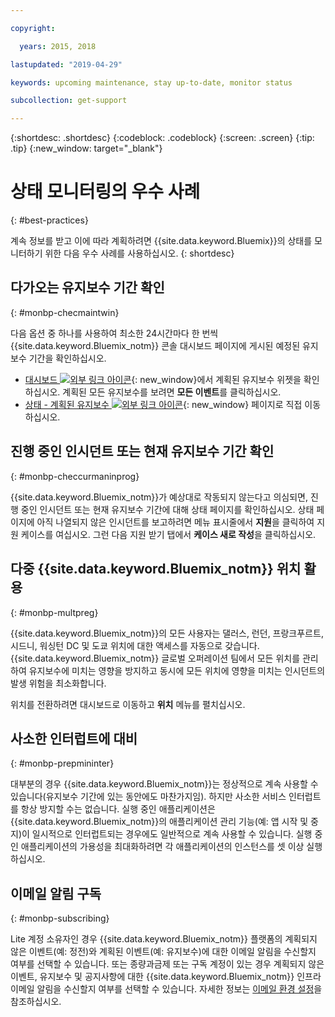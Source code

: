 ```yaml
---

copyright:

  years: 2015, 2018

lastupdated: "2019-04-29"

keywords: upcoming maintenance, stay up-to-date, monitor status

subcollection: get-support

---
```


{:shortdesc: .shortdesc}
{:codeblock: .codeblock}
{:screen: .screen}
{:tip: .tip}
{:new_window: target="_blank"}

# 상태 모니터링의 우수 사례
{: #best-practices}

계속 정보를 받고 이에 따라 계획하려면 {{site.data.keyword.Bluemix}}의 상태를 모니터하기 위한 다음 우수 사례를 사용하십시오.
{: shortdesc}

## 다가오는 유지보수 기간 확인
{: #monbp-checmaintwin}

다음 옵션 중 하나를 사용하여 최소한 24시간마다 한 번씩 {{site.data.keyword.Bluemix_notm}} 콘솔 대시보드 페이지에 게시된 예정된 유지보수 기간을 확인하십시오.
* [대시보드 ![외부 링크 아이콘](../icons/launch-glyph.svg "외부 링크 아이콘")](https://cloud.ibm.com){: new_window}에서 계획된 유지보수 위젯을 확인하십시오. 계획된 모든 유지보수를 보려면 **모든 이벤트**를 클릭하십시오.
* [상태 - 계획된 유지보수 ![외부 링크 아이콘](../icons/launch-glyph.svg "외부 링크 아이콘")](https://cloud.ibm.com/status?selected=maintenance){: new_window} 페이지로 직접 이동하십시오.

## 진행 중인 인시던트 또는 현재 유지보수 기간 확인
{: #monbp-checcurmaninprog}

{{site.data.keyword.Bluemix_notm}}가 예상대로 작동되지 않는다고 의심되면, 진행 중인 인시던트 또는 현재 유지보수 기간에 대해 상태 페이지를 확인하십시오. 상태 페이지에 아직 나열되지 않은 인시던트를 보고하려면 메뉴 표시줄에서 **지원**을 클릭하여 지원 케이스를 여십시오. 그런 다음 지원 받기 탭에서 **케이스 새로 작성**을 클릭하십시오.

## 다중 {{site.data.keyword.Bluemix_notm}} 위치 활용
{: #monbp-multpreg}

{{site.data.keyword.Bluemix_notm}}의 모든 사용자는 댈러스, 런던, 프랑크푸르트, 시드니, 워싱턴 DC 및 도쿄 위치에 대한 액세스를 자동으로 갖습니다. {{site.data.keyword.Bluemix_notm}} 글로벌 오퍼레이션 팀에서 모든 위치를 관리하여 유지보수에 미치는 영향을 방지하고 동시에 모든 위치에 영향을 미치는 인시던트의 발생 위험을 최소화합니다.

위치를 전환하려면 대시보드로 이동하고 **위치** 메뉴를 펼치십시오.

## 사소한 인터럽트에 대비
{: #monbp-prepmininter}

대부분의 경우 {{site.data.keyword.Bluemix_notm}}는 정상적으로 계속 사용할 수 있습니다(유지보수 기간에 있는 동안에도 마찬가지임). 하지만 사소한 서비스 인터럽트를 항상 방지할 수는 없습니다. 실행 중인 애플리케이션은 {{site.data.keyword.Bluemix_notm}}의 애플리케이션 관리 기능(예: 앱 시작 및 중지)이 일시적으로 인터럽트되는 경우에도 일반적으로 계속 사용할 수 있습니다. 실행 중인 애플리케이션의 가용성을 최대화하려면 각 애플리케이션의 인스턴스를 셋 이상 실행하십시오.

## 이메일 알림 구독
{: #monbp-subscribing}

Lite 계정 소유자인 경우 {{site.data.keyword.Bluemix_notm}} 플랫폼의 계획되지 않은 이벤트(예: 정전)와 계획된 이벤트(예: 유지보수)에 대한 이메일 알림을 수신할지 여부를 선택할 수 있습니다. 또는 종량과금제 또는 구독 계정이 있는 경우 계획되지 않은 이벤트, 유지보수 및 공지사항에 대한 {{site.data.keyword.Bluemix_notm}} 인프라 이메일 알림을 수신할지 여부를 선택할 수 있습니다. 자세한 정보는 [이메일 환경 설정](/docs/account?topic=account-email-prefs)을 참조하십시오.



